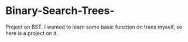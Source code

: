 # Binary-Search-Trees-
Project on BST. I wanted to learn some basic function on trees myself, so here is a project on it.
